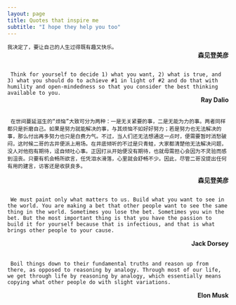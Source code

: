 ```yaml
---
layout: page
title: Quotes that inspire me
subtitle: "I hope they help you too"
---
```


```我决定了，要让自己的人生过得既有趣又快乐。```
<br>
<span style="float: right; "><strong>森见登美彦</strong> </span>
<br><br>

``` Think for yourself to decide 1) what you want, 2) what is true, and 3) what you should do to achieve #1 in light of #2 and do that with humility and open-mindedness so that you consider the best thinking available to you.```  
<span style="float: right; "><strong>Ray Dalio</strong> </span>
<br><br>

``` 在世间蔓延滋生的“烦恼”大致可分为两种：一是无关紧要的事，二是无能为力的事。两者同样都只是折磨自己。如果是努力就能解决的事，与其烦恼不如好好努力；若是努力也无法解决的事，那么付出再多努力也只是白费力气。不过，当人们还无法想通这一点时，便需要暂时消愁破闷，这时候二哥的古井便派上用场。在井底倾听的不过是只青蛙，大家都清楚他无法解决问题，没人对他抱有期待，迳自倾吐心事。正因打从开始便没有期待，也就毋需担心会因为不灵验而感到沮丧。只要有机会畅所欲言，任凭泪水滑落，心里就会舒畅不少。因此，尽管二哥没提出任何有用的建言，访客还是收获良多。```

<span style="float: right; "><strong>森见登美彦</strong> </span>
<br><br>

``` We must paint only what matters to us. Build what you want to see in the world. You are making a bet that other people want to see the same thing in the world. Sometimes you lose the bet. Sometimes you win the bet. But the most important thing is that you have the passion to build it for yourself because that is infectious, and that is what brings other people to your cause.```

<span style="float: right; "><strong>Jack Dorsey</strong> </span>
<br><br>

``` Boil things down to their fundamental truths and reason up from there, as opposed to reasoning by analogy. Through most of our life, we get through life by reasoning by analogy, which essentially means copying what other people do with slight variations.```

<span style="float: right; "><strong>Elon Musk</strong> </span>
<br><br>




